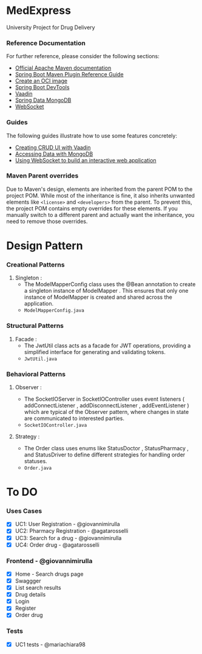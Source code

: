 # MedExpress
University Project for Drug Delivery

### Reference Documentation
For further reference, please consider the following sections:

* [Official Apache Maven documentation](https://maven.apache.org/guides/index.html)
* [Spring Boot Maven Plugin Reference Guide](https://docs.spring.io/spring-boot/3.4.2/maven-plugin)
* [Create an OCI image](https://docs.spring.io/spring-boot/3.4.2/maven-plugin/build-image.html)
* [Spring Boot DevTools](https://docs.spring.io/spring-boot/3.4.2/reference/using/devtools.html)
* [Vaadin](https://vaadin.com/docs)
* [Spring Data MongoDB](https://docs.spring.io/spring-boot/3.4.2/reference/data/nosql.html#data.nosql.mongodb)
* [WebSocket](https://docs.spring.io/spring-boot/3.4.2/reference/messaging/websockets.html)

### Guides
The following guides illustrate how to use some features concretely:

* [Creating CRUD UI with Vaadin](https://spring.io/guides/gs/crud-with-vaadin/)
* [Accessing Data with MongoDB](https://spring.io/guides/gs/accessing-data-mongodb/)
* [Using WebSocket to build an interactive web application](https://spring.io/guides/gs/messaging-stomp-websocket/)

### Maven Parent overrides

Due to Maven's design, elements are inherited from the parent POM to the project POM.
While most of the inheritance is fine, it also inherits unwanted elements like `<license>` and `<developers>` from the parent.
To prevent this, the project POM contains empty overrides for these elements.
If you manually switch to a different parent and actually want the inheritance, you need to remove those overrides.

# Design Pattern

### Creational Patterns
1. Singleton :
   - The ModelMapperConfig class uses the @Bean annotation to create a singleton instance of ModelMapper . This ensures that only one instance of ModelMapper is created and shared across the application.
   - `ModelMapperConfig.java`
### Structural Patterns
1. Facade :
   - The JwtUtil class acts as a facade for JWT operations, providing a simplified interface for generating and validating tokens.
   - `JwtUtil.java`
### Behavioral Patterns
1. Observer :
   
   - The SocketIOServer in SocketIOController uses event listeners ( addConnectListener , addDisconnectListener , addEventListener ) which are typical of the Observer pattern, where changes in state are communicated to interested parties.
   - `SocketIOController.java`
2. Strategy :
   
   - The Order class uses enums like StatusDoctor , StatusPharmacy , and StatusDriver to define different strategies for handling order statuses.
   - `Order.java`

# To DO

### Uses Cases
- [x] UC1: User Registration - @giovannimirulla
- [x] UC2: Pharmacy Registration - @agatarosselli
- [x] UC3: Search for a drug - @giovannimirulla
- [x] UC4: Order drug - @agatarosselli

### Frontend - @giovannimirulla
- [x] Home - Search drugs page 
- [x] Swaggger
- [x] List search results
- [x] Drug details
- [x] Login
- [x] Register
- [x] Order drug

### Tests
- [x] UC1 tests - @mariachiara98
